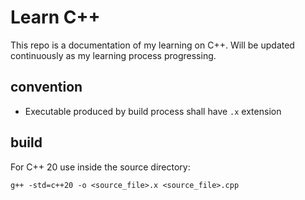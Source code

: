 # Learn C++

This repo is a documentation of my learning on C++. Will be updated continuously as my learning process progressing.

## convention
- Executable produced by build process shall have `.x` extension

## build
For C++ 20 use inside the source directory:
```
g++ -std=c++20 -o <source_file>.x <source_file>.cpp
```